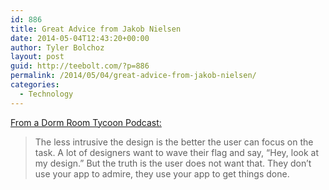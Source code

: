 ```yaml
---
id: 886
title: Great Advice from Jakob Nielsen
date: 2014-05-04T12:43:20+00:00
author: Tyler Bolchoz
layout: post
guid: http://teebolt.com/?p=886
permalink: /2014/05/04/great-advice-from-jakob-nielsen/
categories:
  - Technology
---
```

[From a Dorm Room Tycoon Podcast:](http://drt.fm/jakob-nielsen/)

> The less intrusive the design is the better the user can focus on the task. A lot of designers want to wave their flag and say, “Hey, look at my design.” But the truth is the user does not want that. They don’t use your app to admire, they use your app to get things done.